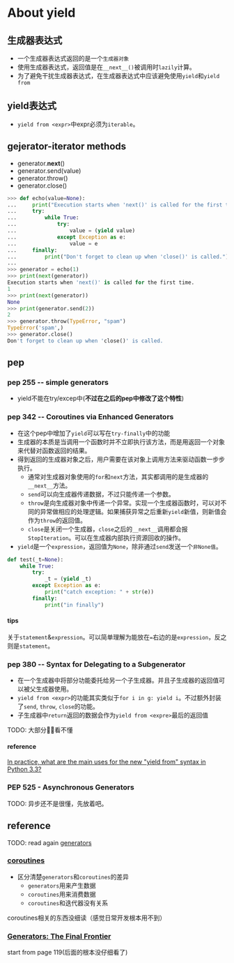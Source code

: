 # About yield

## 生成器表达式
- 一个生成器表达式返回的是一个`生成器对象`
- 使用生成器表达式，返回值是在`__next__()`被调用时`lazily`计算。
- 为了避免干扰生成器表达式，在生成器表达式中应该避免使用`yield`和`yield from`

## yield表达式

- `yield from <expr>`中expr必须为`iterable`。

## gejerator-iterator methods

- generator.__next__()
- generator.send(value)
- generator.throw()
- generator.close()

```py
>>> def echo(value=None):
...     print("Execution starts when 'next()' is called for the first time.")
...     try:
...         while True:
...             try:
...                 value = (yield value)
...             except Exception as e:
...                 value = e
...     finally:
...         print("Don't forget to clean up when 'close()' is called.")
...
>>> generator = echo(1)
>>> print(next(generator))
Execution starts when 'next()' is called for the first time.
1
>>> print(next(generator))
None
>>> print(generator.send(2))
2
>>> generator.throw(TypeError, "spam")
TypeError('spam',)
>>> generator.close()
Don't forget to clean up when 'close()' is called.
```

## pep

### pep 255 -- simple generators
- yield不能在try/excep中(**不过在之后的pep中修改了这个特性**)

### pep 342 -- Coroutines via Enhanced Generators
- 在这个pep中增加了`yield`可以写在`try-finally`中的功能
- 生成器的本质是当调用一个函数时并不立即执行该方法，而是用返回一个对象来代替对函数返回的结果。
- 得到返回的生成器对象之后，用户需要在该对象上调用方法来驱动函数一步步执行。
    - 通常对生成器对象使用的`for`和`next`方法，其实都调用的是生成器的`__next__`方法。
    - `send`可以向生成器传递数据，不过只能传递一个参数。
    - `throw`是向生成器对象中传递一个异常。实现一个生成器函数时，可以对不同的异常做相应的处理逻辑。如果捕获异常之后重新`yield`新值，则新值会作为`throw`的返回值。
    - `close`是关闭一个生成器，`close`之后的`__next__`调用都会报`StopIteration`。可以在生成器内部执行资源回收的操作。
- `yield`是一个`expression`，返回值为`None`，除非通过`send`发送一个`非None值`。

```py
def test(_t=None):
    while True:
        try:
            _t = (yield _t)
        except Exception as e:
            print("catch exception: " + str(e))
        finally:
            print("in finally")
```

#### tips

关于`statement`&`expression`。可以简单理解为能放在`=`右边的是`expression`，反之则是`statement`。

### pep 380 -- Syntax for Delegating to a Subgenerator

- 在一个生成器中将部分功能委托给另一个子生成器。并且子生成器的返回值可以被父生成器使用。
- `yield from <expr>`的功能其实类似于`for i in g: yield i`。不过额外封装了`send`, `throw`, `close`的功能。
- 子生成器中`return`返回的数据会作为`yield from <expre>`最后的返回值

TODO: 大部分看不懂 

#### reference

[In practice, what are the main uses for the new "yield from" syntax in Python 3.3?](https://stackoverflow.com/questions/9708902/in-practice-what-are-the-main-uses-for-the-new-yield-from-syntax-in-python-3)

### PEP 525 - Asynchronous Generators

TODO: 异步还不是很懂，先放着吧。


## reference

TODO: read again
[generators](http://www.dabeaz.com/generators/index.html)

### [coroutines](http://www.dabeaz.com/coroutines/Coroutines.pdf)
- 区分清楚`generators`和`coroutines`的差异
    - `generators`用来产生数据
    - `coroutines`用来消费数据
    - `coroutines`和迭代器没有关系

coroutines相关的东西没细读（感觉日常开发根本用不到）

### [Generators: The Final Frontier](http://www.dabeaz.com/finalgenerator/)

start from page 119(后面的根本没仔细看了)
